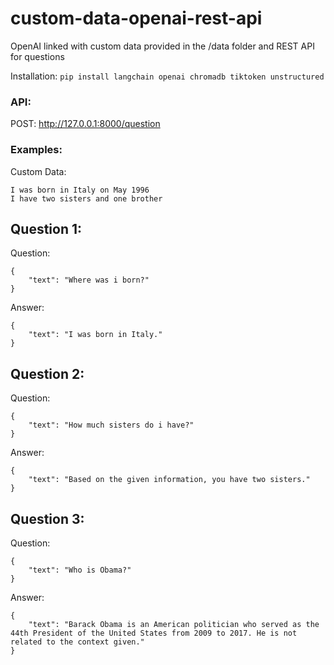 # custom-data-openai-rest-api
OpenAI linked with custom data provided in the /data folder and REST API for questions

Installation:
`pip install langchain openai chromadb tiktoken unstructured`

### API:
POST: http://127.0.0.1:8000/question

### Examples:
Custom Data:
```
I was born in Italy on May 1996
I have two sisters and one brother
```

## Question 1:
Question:
```
{
    "text": "Where was i born?"
}
```
Answer:
```
{
    "text": "I was born in Italy."
}
```

## Question 2:
Question:
```
{
    "text": "How much sisters do i have?"
}
```
Answer:
```
{
    "text": "Based on the given information, you have two sisters."
}
```

## Question 3:
Question:
```
{
    "text": "Who is Obama?"
}
```
Answer:
```
{
    "text": "Barack Obama is an American politician who served as the 44th President of the United States from 2009 to 2017. He is not related to the context given."
}
```
